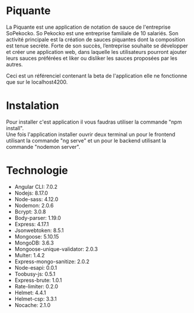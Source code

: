 # Piquante

La Piquante est une application de notation de sauce de l'entreprise SoPekocko.
So Pekocko est une entreprise familiale de 10 salariés. Son activité principale est la création de sauces piquantes dont la composition est tenue secrète. Forte de son succès, l’entreprise souhaite se développer et créer une application web, dans laquelle les utilisateurs pourront ajouter leurs sauces préférées et liker ou disliker les sauces proposées par les autres.

Ceci est un référenciel contenant la beta de l'application elle ne fonctionne que sur le localhost4200.

# Instalation

Pour installer c'est application il vous faudras utiliser la commande "npm install".  
Une fois l'application installer ouvrir deux terminal un pour le frontend utilisant la commande "ng serve" et un pour le backend utilisant la commande "nodemon server".

# Technologie

* Angular CLI: 7.0.2  
* Nodejs: 8.17.0  
* Node-sass: 4.12.0  
* Nodemon: 2.0.6  
* Bcrypt: 3.0.8  
* Body-parser: 1.19.0  
* Express: 4.17.1  
* Jsonwebtoken: 8.5.1  
* Mongoose: 5.10.15  
* MongoDB: 3.6.3  
* Mongoose-unique-validator: 2.0.3  
* Multer: 1.4.2 
* Express-mongo-sanitize: 2.0.2  
* Node-esapi: 0.0.1  
* Toobusy-js: 0.5.1  
* Express-brute: 1.0.1  
* Rate-limiter: 0.2.0  
* Helmet: 4.4.1  
* Helmet-csp: 3.3.1  
* Nocache: 2.1.0    

